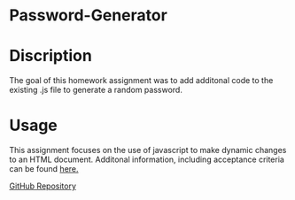 # Password-Generator
# Discription
The goal of this homework assignment was to add additonal code to the existing .js file to generate a random password.  

# Usage
This assignment focuses on the use of javascript to make dynamic changes to an HTML document.  Additonal information, including acceptance criteria can be found [here.](https://github.com/Glove1911/Password-Generator/blob/main/assets/AcceptanceCriteria.md)

[GitHub Repository](https://github.com/Glove1911/Password-Generator)
